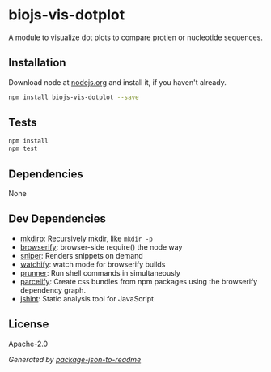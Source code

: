 # biojs-vis-dotplot 

A module to visualize dot plots to compare protien or nucleotide sequences.

## Installation

Download node at [nodejs.org](http://nodejs.org) and install it, if you haven't already.

```sh
npm install biojs-vis-dotplot --save
```


## Tests

```sh
npm install
npm test
```

## Dependencies

None

## Dev Dependencies

- [mkdirp](https://github.com/substack/node-mkdirp): Recursively mkdir, like `mkdir -p`
- [browserify](https://github.com/substack/node-browserify): browser-side require() the node way
- [sniper](https://github.com/biojs/sniper): Renders snippets on demand
- [watchify](https://github.com/substack/watchify): watch mode for browserify builds
- [prunner](https://github.com/greenify/prunner): Run shell commands in simultaneously
- [parcelify](https://github.com/rotundasoftware/parcelify): Create css bundles from npm packages using the browserify dependency graph.
- [jshint](https://github.com/jshint/jshint): Static analysis tool for JavaScript


## License

Apache-2.0

_Generated by [package-json-to-readme](https://github.com/zeke/package-json-to-readme)_
